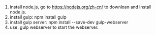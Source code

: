 1. install node.js, go to https://nodejs.org/zh-cn/ to downloan and install node js.
2. install gulp: npm install gulp
3. install gulp server: npm install --save-dev gulp-webserver
4. use: gulp webserver to start the webserver.
